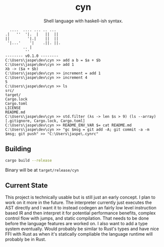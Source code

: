 <center>
<h1>cyn</h1>
Shell language with haskell-ish syntax.
</center>

```
  ....  .... ... .. ...
.|   ''  '|.  |   ||  ||
||        '|.|    ||  ||
 '|...'    '|    .||. ||.
        .. |
         ''
-------- v0.1.0 --------
C:\Users\jaspe\dev\cyn >> add a b = $a + $b
C:\Users\jaspe\dev\cyn >> add 1
λb -> ($a + $b)
C:\Users\jaspe\dev\cyn >> increment = add 1
C:\Users\jaspe\dev\cyn >> increment 4
5
C:\Users\jaspe\dev\cyn >> ls
src/
target/
Cargo.lock
Cargo.toml
LICENSE
README.md
C:\Users\jaspe\dev\cyn >> std.filter (λs -> len $s > 9) (ls --array)
[.gitignore, Cargo.lock, Cargo.toml]
C:\Users\jaspe\dev\cyn >> README_ENV_VAR $= cat README.md
C:\Users\jaspe\dev\cyn >> "gc $msg = git add -A; git commit -a -m $msg; git push" >> "C:\Users\jaspe\.cynrc"
```

## Building
```sh
cargo build --release
```
Binary will be at `target/release/cyn`

## Current State

This project is technically usable but is still just an early concept. I plan to work on it more in the future. The interpreter currently just executes the AST directly and I want it to instead codegen an fairly low level instruction based IR and then interpret it for potential performance benefits, complex control flow with jumps, and static compilation. That needs to be done before the language features are worked on. I also want to add a type system eventually. Would probably be similar to Rust's types and have nice FFI with Rust as when it's statically compliable the language runtime will probably be in Rust.
